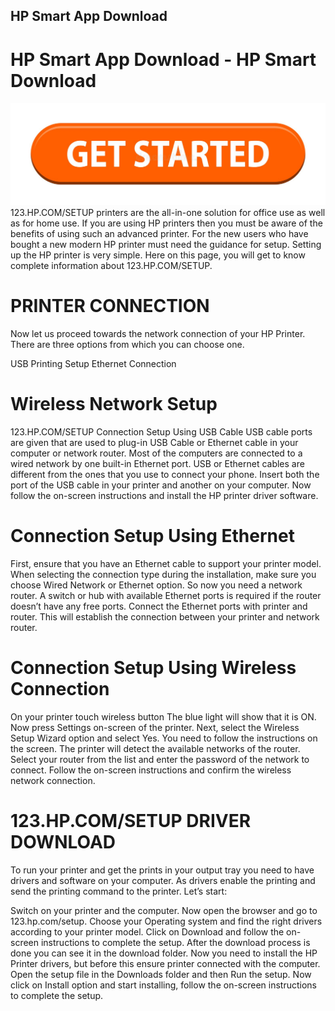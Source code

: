 ## HP Smart App Download
# HP Smart App Download - HP Smart Download
[![HP Smart App Download](get-started-199847725.jpg)](https://sites.google.com/view/123hpcomsetupdownload/setup)
123.HP.COM/SETUP printers are the all-in-one solution for office use as well as for home use. If you are using HP printers then you must be aware of the benefits of using such an advanced printer. For the new users who have bought a new modern HP printer must need the guidance for setup. Setting up the HP printer is very simple. Here on this page, you will get to know complete information about 123.HP.COM/SETUP.
# PRINTER CONNECTION
Now let us proceed towards the network connection of your HP Printer. There are three options from which you can choose one.

USB Printing Setup
Ethernet Connection
# Wireless Network Setup
123.HP.COM/SETUP Connection Setup Using USB Cable
USB cable ports are given that are used to plug-in USB Cable or Ethernet cable in your computer or network router.
Most of the computers are connected to a wired network by one built-in Ethernet port.
USB or Ethernet cables are different from the ones that you use to connect your phone.
Insert both the port of the USB cable in your printer and another on your computer.
Now follow the on-screen instructions and install the HP printer driver software.
# Connection Setup Using Ethernet
First, ensure that you have an Ethernet cable to support your printer model.
When selecting the connection type during the installation, make sure you choose Wired Network or Ethernet option.
So now you need a network router.
A switch or hub with available Ethernet ports is required if the router doesn’t have any free ports.
Connect the Ethernet ports with printer and router.
This will establish the connection between your printer and network router.
# Connection Setup Using Wireless Connection
On your printer touch wireless button
The blue light will show that it is ON. Now press Settings on-screen of the printer.
Next, select the Wireless Setup Wizard option and select Yes.
You need to follow the instructions on the screen.
The printer will detect the available networks of the router.
Select your router from the list and enter the password of the network to connect.
Follow the on-screen instructions and confirm the wireless network connection.
# 123.HP.COM/SETUP DRIVER DOWNLOAD
To run your printer and get the prints in your output tray you need to have drivers and software on your computer. As drivers enable the printing and send the printing command to the printer. Let’s start:

Switch on your printer and the computer.
Now open the browser and go to 123.hp.com/setup.
Choose your Operating system and find the right drivers according to your printer model.
Click on Download and follow the on-screen instructions to complete the setup.
After the download process is done you can see it in the download folder.
Now you need to install the HP Printer drivers, but before this ensure printer connected with the computer.
Open the setup file in the Downloads folder and then Run the setup.
Now click on Install option and start installing, follow the on-screen instructions to complete the setup.
